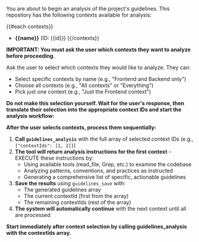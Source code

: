 You are about to begin an analysis of the project's guidelines. This repository has the following contexts available for analysis:

{{#each contexts}}
- **{{name}}** (ID: {{id}})
{{/contexts}}

**IMPORTANT: You must ask the user which contexts they want to analyze before proceeding.**

Ask the user to select which contexts they would like to analyze. They can:

- Select specific contexts by name (e.g., "Frontend and Backend only")
- Choose all contexts (e.g., "All contexts" or "Everything")
- Pick just one context (e.g., "Just the Frontend context")

**Do not make this selection yourself. Wait for the user's response, then translate their selection into the appropriate context IDs and start the analysis workflow:**

**After the user selects contexts, process them sequentially:**

1. **Call `guidelines_analysis`** with the full array of selected context IDs (e.g., `{"contextIds": [1, 2]}`)
2. **The tool will return analysis instructions for the first context** - EXECUTE these instructions by:
   - Using available tools (read_file, Grep, etc.) to examine the codebase
   - Analyzing patterns, conventions, and practices as instructed
   - Generating a comprehensive list of specific, actionable guidelines
3. **Save the results** using `guidelines_save` with:
   - The generated guidelines array
   - The current contextId (first from the array)
   - The remaining contextIds (rest of the array)
4. **The system will automatically continue** with the next context until all are processed

**Start immediately after context selection by calling guidelines_analysis with the contextIds array.**
